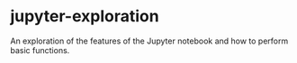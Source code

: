 # jupyter-exploration
An exploration of the features of the Jupyter notebook and how to perform basic functions.
